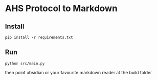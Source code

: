 # AHS Protocol to Markdown

## Install

```
pip install -r requirements.txt
```

## Run
```
python src/main.py
```

then point obsidian or your favourite markdown reader at the build folder
